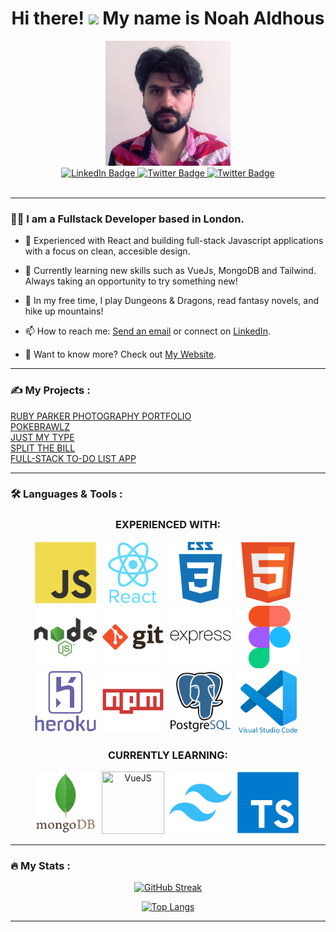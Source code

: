 <div id="header" align="center">
  <h1> Hi there! <img src="https://media.giphy.com/media/hvRJCLFzcasrR4ia7z/giphy.gif" width="30px"/> My name is Noah Aldhous</h1>
  <img src="./profile pic.jpeg" width="200"/>
  <div id="badges">
    <a href="https://www.linkedin.com/in/noah-aldhous-4436a3195/" target="_blank">
      <img src="https://img.shields.io/badge/LinkedIn-blue?style=for-the-badge&logo=linkedin&logoColor=white" alt="LinkedIn Badge"/>
    </a>
    <a href="https://www.noahaldhous.com/" target="_blank">
      <img src="https://img.shields.io/badge/Website-ff60d4?style=for-the-badge" alt="Twitter Badge"/>
    </a>
    <a href="https://twitter.com/theOldHaus" target="_blank">
      <img src="https://img.shields.io/badge/Twitter-blue?style=for-the-badge&logo=twitter&logoColor=white" alt="Twitter Badge"/>
    </a>  
  </div>
  <img src="https://komarev.com/ghpvc/?username=NoahAldhous&style=flat-square&color=ff60d4" alt=""/>
</div>

---

### :man_technologist: I am a Fullstack Developer based in London.


- :telescope: Experienced with React and building full-stack Javascript applications with a focus on clean, accesible design.

- :seedling: Currently learning new skills such as VueJs, MongoDB and Tailwind. Always taking an opportunity to try something new!

- 🐉 In my free time, I play Dungeons & Dragons, read fantasy novels, and hike up mountains!

- :mailbox: How to reach me: <a href = "mailto: naldhous@hotmail.co.uk" target = "_blank">Send an email</a> or connect on <a href = "https://www.linkedin.com/in/noah-aldhous/" target = "_blank"> LinkedIn</a>.

- 🎨 Want to know more? Check out <a href = "https://www.noahaldhous.com/" target = "_blank">My Website</a>.

---

### :writing_hand: My Projects :

<a href = "https://www.rubyparkerphotography.com/" target = "_blank"> RUBY PARKER PHOTOGRAPHY PORTFOLIO </a>
<br/>
<a href = "https://pokebrawlz.netlify.app/" target = "_blank"> POKEBRAWLZ </a>
<br/>
<a href = "https://visionary-klepon-ded6d3.netlify.app/" target = "_blank"> JUST MY TYPE </a>
<br/>
<a href = "https://bill-calculator-ecru.vercel.app/" target = "_blank"> SPLIT THE BILL </a>
<br/>
<a href = "https://storied-unicorn-46d331.netlify.app/" target = "_blank"> FULL-STACK TO-DO LIST APP </a>

---

### :hammer_and_wrench: Languages & Tools :

<div id = "skills" align = "center">
  <h3>EXPERIENCED WITH:</h3>
    <img src="https://github.com/devicons/devicon/blob/master/icons/javascript/javascript-original.svg" title="JavaScript" alt="JavaScript" width="100" height="100"/>&nbsp;
    <img src="https://github.com/devicons/devicon/blob/master/icons/react/react-original-wordmark.svg" title="React" alt="React" width="100" height="100"/>&nbsp;
    <img src="https://github.com/devicons/devicon/blob/master/icons/css3/css3-plain-wordmark.svg"  title="CSS3" alt="CSS" width="100" height="100"/>&nbsp;
    <img src="https://github.com/devicons/devicon/blob/master/icons/html5/html5-original.svg" title="HTML5" alt="HTML" width="100" height="100"/>&nbsp;
    <img src="https://github.com/devicons/devicon/blob/master/icons/nodejs/nodejs-original-wordmark.svg" title="NodeJS" alt="NodeJS" width="100" height="100"/>&nbsp;
    <img src="https://github.com/devicons/devicon/blob/master/icons/git/git-original-wordmark.svg" title="Git" **alt="Git" width="100"  height="100"/>&nbsp;
    <img src="https://github.com/devicons/devicon/blob/master/icons/express/express-original-wordmark.svg" title="Express" **alt="Express" width="100"  height="100"/>&nbsp;
    <img src="https://github.com/devicons/devicon/blob/master/icons/figma/figma-original.svg" title="Figma" **alt="Figma" width="100"  height="100" />&nbsp;
    <img src="https://github.com/devicons/devicon/blob/master/icons/heroku/heroku-original-wordmark.svg" title="Heroku" **alt="Heroku" width="100" height="100"/>&nbsp;
    <img src="https://github.com/devicons/devicon/blob/master/icons/npm/npm-original-wordmark.svg" title="NPM" **alt="NPM" width="100"  height="100"/>&nbsp;
    <img src="https://github.com/devicons/devicon/blob/master/icons/postgresql/postgresql-original-wordmark.svg" title="PostgreSQL" **alt="PostgreSQL" width="100" height="100"/>&nbsp;
    <img src="https://github.com/devicons/devicon/blob/master/icons/vscode/vscode-original-wordmark.svg" title="VSCode" **alt="VSCode" width="100"  height="100"/>&nbsp;
  
  <h3>CURRENTLY LEARNING:</h3>
    <img src="https://github.com/devicons/devicon/blob/master/icons/mongodb/mongodb-original-wordmark.svg" title="MongDB" **alt="MongoDB" width="100" height="100"/>&nbsp;
    <img src="https://cdn.jsdelivr.net/gh/devicons/devicon/icons/vuejs/vuejs-original-wordmark.svg" title="VueJS" **alt="VueJS" width="100" height="100"/>&nbsp;
    <img src="https://github.com/devicons/devicon/blob/master/icons/tailwindcss/tailwindcss-plain.svg" title="TailwindCSS" **alt="TailwindCSS" width="100" height="100"/>&nbsp;
    <img src="https://github.com/devicons/devicon/blob/master/icons/typescript/typescript-original.svg" title="Typescript" **alt="Typsescript" width="100" height="100"/>&nbsp;
</div>
  
---

### :fire: My Stats :
<div id = "stats" align = "center">

[![GitHub Streak](http://github-readme-streak-stats.herokuapp.com?user=NoahAldhous&theme=omni)](https://git.io/streak-stats)

[![Top Langs](https://github-readme-stats.vercel.app/api/top-langs/?username=NoahAldhous&layout=compact&theme=omni&langs_count=8)](https://github.com/anuraghazra/github-readme-stats)
</div>

---



<!---
NoahAldhous/NoahAldhous is a ✨ special ✨ repository because its `README.md` (this file) appears on your GitHub profile.
You can click the Preview link to take a look at your changes.
--->
